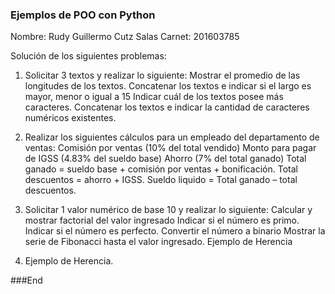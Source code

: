 ### Ejemplos de POO con Python

Nombre: Rudy Guillermo Cutz Salas
Carnet: 201603785

Solución de los siguientes problemas:

1. Solicitar 3 textos y realizar lo siguiente:
Mostrar el promedio de las longitudes de los textos.
Concatenar los textos e indicar si el largo es mayor, menor o igual a 15
Indicar cuál de los textos posee más caracteres.
Concatenar los textos e indicar la cantidad de caracteres numéricos existentes.

2. Realizar los siguientes cálculos para un empleado del departamento de ventas:
Comisión por ventas (10% del total vendido)
Monto para pagar de IGSS (4.83% del sueldo base)
Ahorro (7% del total ganado)
Total ganado = sueldo base + comisión por ventas + bonificación.
Total descuentos = ahorro + IGSS.
Sueldo liquido = Total ganado – total descuentos.

3. Solicitar 1 valor numérico de base 10 y realizar lo siguiente:  Calcular y mostrar factorial del valor ingresado
Indicar si el número es primo.
Indicar si el número es perfecto.
Convertir el número a binario
Mostrar la serie de Fibonacci hasta el valor ingresado.
Ejemplo de Herencia

4. Ejemplo de Herencia.

###End